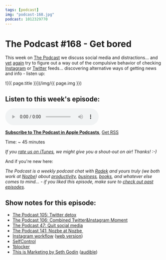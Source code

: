 ```yaml
---
tags: [podcast]
img: "podcast-168.jpg"
podcast: 1012329770
---
```


# The Podcast #168 - Get bored

This week on [The Podcast][p] we discuss social media and distractions... and [yet](/podcast-105/) [again](/podcast-106/) try to figure out a way out of the compulsive behavior of checking [Instagram](https://instagram.com/michaelsliwinski) or [Twitter](https://twitter.com/MSliwinski) feeds... discovering alternative ways of getting news and info - listen up:

<!--More-->

![{{ page.title }}](/img/{{ page.img }})

## Listen to this week's episode:

<audio controls>
<source src="https://files.nozbe.com/podcast/168.mp3" type="audio/mpeg">
</audio>

**[Subscribe to The Podcast in Apple Podcasts][i]**, [Get RSS][rss]

Time: ~ 45 minutes

*If you [rate us on iTunes][i], we might give you a shout-out on air! Thanks! :-)*

And if you're new here:

*The Podcast is a weekly podcast chat with [Radek][r] and yours truly (we both work at [Nozbe][n]) about [productivity](/productivity), [business](/business), [books](/books), and whatever else comes to mind… - if you liked this episode, make sure to [check out past episodes](/podcast).*

## Show notes for this episode:

  * [The Podcast 105: Twitter detox](/podcast-105)
  * [The Podcast 106: Combined Twitter&Instagram Moment](/podcast-106)
  * [The Podcast 47: Quit social media](/podcast-47)
  * [The Podcast 141: Nozbe at Nozbe ](/podcast-141)
  * [Instagram workflow](https://workflow.is/workflows/b0a79219594c468ea7537cf18f2572cf) ([web version](http://radex.io/instagram.html))
  * [SelfControl](https://selfcontrolapp.com/)
  * [1blocker](https://1blocker.com/)
  * [This is Marketing by Seth Godin](https://www.amazon.com/This-Marketing-Cant-Until-Learn/dp/0525540830/) ([audible](https://www.audible.com/pd/This-Is-Marketing-Audiobook/B07DKSPL43))

[y]: https://michael.gratis/thepodcastyt
[rss]: https://thepodcast.fm/episodes?format=RSS
[e]: /podcast-168

[p]: /podcast
[n]: https://michael.gratis/nozbe
[r]: https://michael.gratis/radex
[i]: https://michael.gratis/thepodcast
[o]: https://michael.gratis/ipadonly

